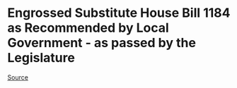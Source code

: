 # Engrossed Substitute House Bill 1184 as Recommended by Local Government - as passed by the Legislature

[Source](http://lawfilesext.leg.wa.gov/biennium/2021-22/Xml/Bills/House%20Passed%20Legislature/1184-S.PL.xml)